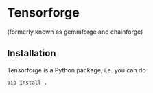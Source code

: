 # Tensorforge

(formerly known as gemmforge and chainforge)

## Installation
Tensorforge is a Python package, i.e. you can do
```
pip install .
```
